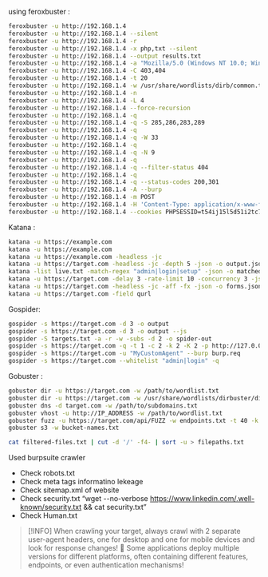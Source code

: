 

using feroxbuster :
```bash
feroxbuster -u http://192.168.1.4
feroxbuster -u http://192.168.1.4 --silent
feroxbuster -u http://192.168.1.4 -r
feroxbuster -u http://192.168.1.4 -x php,txt --silent
feroxbuster -u http://192.168.1.4 --output results.txt
feroxbuster -u http://192.168.1.4 -a "Mozilla/5.0 (Windows NT 10.0; Win64; x64)"
feroxbuster -u http://192.168.1.4 -C 403,404
feroxbuster -u http://192.168.1.4 -t 20
feroxbuster -u http://192.168.1.4 -w /usr/share/wordlists/dirb/common.txt
feroxbuster -u http://192.168.1.4 -n
feroxbuster -u http://192.168.1.4 -L 4
feroxbuster -u http://192.168.1.4 --force-recursion
feroxbuster -u http://192.168.1.4 -q
feroxbuster -u http://192.168.1.4 -q -S 285,286,283,289
feroxbuster -u http://192.168.1.4 -q
feroxbuster -u http://192.168.1.4 -q -W 33
feroxbuster -u http://192.168.1.4 -q
feroxbuster -u http://192.168.1.4 -q -N 9
feroxbuster -u http://192.168.1.4 -q
feroxbuster -u http://192.168.1.4 -q --filter-status 404
feroxbuster -u http://192.168.1.4 -q
feroxbuster -u http://192.168.1.4 -q --status-codes 200,301
feroxbuster -u http://192.168.1.4 -A --burp
feroxbuster -u http://192.168.1.4 -m POST
feroxbuster -u http://192.168.1.4 -H 'Content-Type: application/x-www-form-urlencoded' --burp -q
feroxbuster -u http://192.168.1.4 --cookies PHPSESSID=t54ij15l5d51i2tc7j1k1tu4p4 --burp -q
```

Katana :
```bash
katana -u https://example.com
katana -u https://example.com
katana -u https://example.com -headless -jc
katana -u https://target.com -headless -jc -depth 5 -json -o output.json
katana -list live.txt -match-regex "admin|login|setup" -json -o matched.json
katana -u https://target.com -delay 3 -rate-limit 10 -concurrency 3 -json -o stealth.json
katana -u https://target.com -headless -jc -aff -fx -json -o forms.json
katana -u https://target.com -field qurl
```

Gospider:
```bash
gospider -s https://target.com -d 3 -o output 
gospider -s https://target.com -d 3 -o output --js
gospider -S targets.txt -a -r -w -subs -d 2 -o spider-out
gospider -s https://target.com -q -t 1 -c 2 -k 2 -K 2 -p http://127.0.0.1:8080
gospider -s https://target.com -u "MyCustomAgent" --burp burp.req
gospider -s https://target.com --whitelist "admin|login" -q
```

Gobuster :
```bash
gobuster dir -u https://target.com -w /path/to/wordlist.txt
gobuster dir -u https://target.com -w /usr/share/wordlists/dirbuster/directory-list-2.3-medium.txt -x php,txt,bak -t 40 -k -o gobuster-dir.txt
gobuster dns -d target.com -w /path/to/subdomains.txt
gobuster vhost -u http://IP_ADDRESS -w /path/to/wordlist.txt
gobuster fuzz -u https://target.com/api/FUZZ -w endpoints.txt -t 40 -k
gobuster s3 -w bucket-names.txt
```

```bash
cat filtered-files.txt | cut -d '/' -f4- | sort -u > filepaths.txt
```

Used burpsuite crawler 

- Check robots.txt
- Check meta tags informatino lekeage
- Check sitemap.xml of website
- Check security.txt  “wget --no-verbose https://www.linkedin.com/.well-known/security.txt && cat security.txt”
- Check  Human.txt



> [!INFO]
> When crawling your target, always crawl with 2 separate user-agent headers, one for desktop and one for mobile devices and look for response changes! 👀 Some applications deploy multiple versions for different platforms, often containing different features, endpoints, or even authentication mechanisms!
